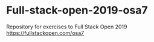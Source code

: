# Full-stack-open-2019-osa7

Repository for exercises to Full Stack Open 2019
https://fullstackopen.com/osa7